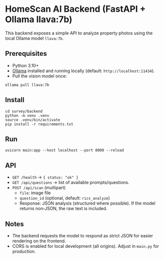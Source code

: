# HomeScan AI Backend (FastAPI + Ollama llava:7b)

This backend exposes a simple API to analyze property photos using the local Ollama model `llava:7b`.

## Prerequisites

- Python 3.10+
- [Ollama](https://ollama.com/) installed and running locally (default: `http://localhost:11434`).
- Pull the vision model once:

```
ollama pull llava:7b
```

## Install

```
cd survey/backend
python -m venv .venv
source .venv/bin/activate
pip install -r requirements.txt
```

## Run

```
uvicorn main:app --host localhost --port 8000 --reload
```

## API

- `GET /health` → `{ status: "ok" }`
- `GET /api/questions` → list of available prompts/questions.
- `POST /api/scan` (multipart)
  - `file`: image file
  - `question_id` (optional, default: `rics_analyze`)
  - Response: JSON analysis (structured where possible). If the model returns non‑JSON, the raw text is included.

## Notes

- The backend requests the model to respond as strict JSON for easier rendering on the frontend.
- CORS is enabled for local development (all origins). Adjust in `main.py` for production.
